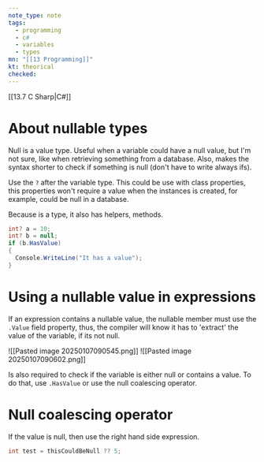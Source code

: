 ```yaml
---
note_type: note
tags:
  - programming
  - c#
  - variables
  - types
mn: "[[13 Programming]]"
kt: theorical
checked: 
---
```

[[13.7 C Sharp|C#]]
# About nullable types 
Null is a value type. Useful when a variable could have a null value, but I'm not sure, like when retrieving something from a database. Also, makes the syntax shorter to check if something is null (don't have to write always ifs). 

Use the `?` after the variable type. This could be use with class properties, this properties won't require a value when the instances is created, for example, could be null in a database. 

Because is a type, it also has helpers, methods.

```c#
int? a = 10;
int? b = null;
if (b.HasValue)
{
  Console.WriteLine("It has a value");
}
```

# Using a nullable value in expressions
If an expression contains a nullable value, the nullable member must use the `.Value` field property, thus, the compiler will know it has to 'extract' the value of the variable, if its not null.


![[Pasted image 20250107090545.png]]
![[Pasted image 20250107090602.png]]

Is also required to check if the variable is either null or contains a value. To do that, use `.HasValue` or use the null coalescing operator.

# Null coalescing operator
If the value is null, then use the right hand side expression.

```c#
int test = thisCouldBeNull ?? 5;
```